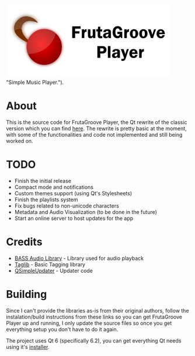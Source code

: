 ![FGP Main Image](in_image.png) "Simple Music Player.").

# About
This is the source code for FrutaGroove Player, the Qt rewrite of the classic version which you can find [here](https://github.com/Erizur/FrutaGroovePlayer).
The rewrite is pretty basic at the moment, with some of the functionalities and code not implemented and still being worked on.

# TODO
- Finish the initial release
- Compact mode and notifications
- Custom themes support (using Qt's Stylesheets)
- Finish the playlists system
- Fix bugs related to non-unicode characters
- Metadata and Audio Visualization (to be done in the future)
- Start an online server to host updates for the app

# Credits
- [BASS Audio Library](https://www.un4seen.com/bass.html) - Library used for audio playback
- [Taglib](https://taglib.org) - Basic Tagging library
- [QSimpleUpdater](https://github.com/alex-spataru/QSimpleUpdater) - Updater code

# Building
Since I can't provide the libraries as-is from their original authors, follow the instalation/build instructions from these links so you can get FrutaGroove Player up and running, I only update the source files so once you get everything setup you don't have to do it again.

The project uses Qt 6 (specifically 6.2), you can get everything Qt needs using it's [installer](https://www.qt.io/download-qt-installer).